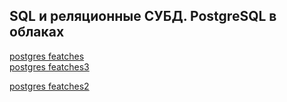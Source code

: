 ## SQL и реляционные СУБД. PostgreSQL в облаках

[postgres featches](https://hakibenita.com/postgresql-unknown-features?ref=refind)  
[postgres featches3](https://github.com/aoslepov/pg-teach-adv/blob/main/lesson1/Lesser%20Known%20PostgreSQL%20Features%20Haki%20Benita.html)  
  
[postgres featches2](https://softwaremill.com/implementing-event-sourcing-using-a-relational-database/)  


